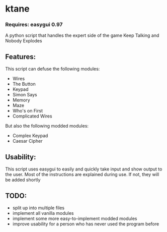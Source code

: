 # ktane

### Requires: easygui 0.97

A python script that handles the expert side of the game Keep Talking and Nobody Explodes

## Features:

This script can defuse the following modules:
                               
* Wires
* The Button
* Keypad
* Simon Says
* Memory
* Maze
* Who's on First
* Complicated Wires

But also the following modded modules:

* Complex Keypad
* Caesar Cipher

## Usability:

This script uses easygui to easily and quickly take input and show output to the user. Most of the instructions are explained during use. If not, they will be added shortly

## TODO:

* split up into multiple files
* implement all vanilla modules
* implement some more easy-to-implement modded modules
* improve usability for a person who has never used the program before
